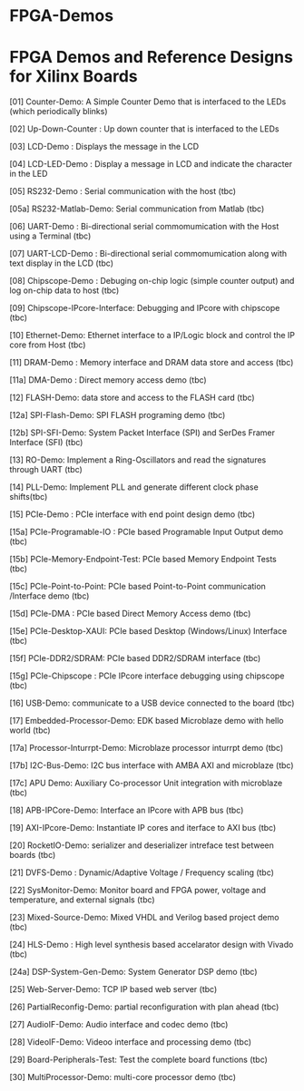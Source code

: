 FPGA-Demos
==========

FPGA Demos and Reference Designs for Xilinx Boards
==================================================

[01] Counter-Demo: A Simple Counter Demo that is interfaced to the LEDs (which periodically blinks)

[02] Up-Down-Counter : Up down counter that is interfaced to the LEDs

[03] LCD-Demo : Displays the message in the LCD

[04] LCD-LED-Demo : Display a message in LCD and indicate the character in the LED

[05] RS232-Demo : Serial communication with the host (tbc)

[05a] RS232-Matlab-Demo: Serial communication from Matlab (tbc)

[06] UART-Demo : Bi-directional serial commomumication with the Host using a Terminal (tbc)

[07] UART-LCD-Demo : Bi-directional serial commomumication along with text display in the LCD (tbc)

[08] Chipscope-Demo : Debuging on-chip logic (simple counter output) and log on-chip data to host (tbc)

[09] Chipscope-IPcore-Interface: Debugging and IPcore with chipscope (tbc)

[10] Ethernet-Demo: Ethernet interface to a IP/Logic block and control the IP core from Host (tbc)

[11] DRAM-Demo : Memory interface and DRAM data store and access (tbc)

[11a] DMA-Demo : Direct memory access demo (tbc)

[12] FLASH-Demo: data store and access to the FLASH card (tbc)

[12a] SPI-Flash-Demo: SPI FLASH programing demo (tbc)

[12b] SPI-SFI-Demo: System Packet Interface (SPI) and SerDes Framer Interface (SFI) (tbc)

[13] RO-Demo: Implement a Ring-Oscillators and read the signatures through UART (tbc) 

[14] PLL-Demo: Implement PLL and generate different clock phase shifts(tbc)

[15] PCIe-Demo : PCIe interface with end point design demo (tbc)

[15a] PCIe-Programable-IO : PCIe based Programable Input Output demo (tbc)

[15b] PCIe-Memory-Endpoint-Test: PCIe based Memory Endpoint Tests (tbc)

[15c] PCIe-Point-to-Point: PCIe based Point-to-Point communication /Interface demo (tbc)

[15d] PCIe-DMA : PCIe based Direct Memory Access demo (tbc)

[15e] PCIe-Desktop-XAUI: PCIe based Desktop (Windows/Linux) Interface (tbc)

[15f] PCIe-DDR2/SDRAM: PCIe based DDR2/SDRAM interface (tbc)

[15g] PCIe-Chipscope : PCIe IPcore interface debugging using chipscope (tbc)

[16] USB-Demo: communicate to a USB device connected to the board (tbc)

[17] Embedded-Processor-Demo: EDK based Microblaze demo with hello world (tbc)

[17a] Processor-Inturrpt-Demo: Microblaze processor inturrpt demo (tbc)

[17b] I2C-Bus-Demo: I2C bus interface with AMBA AXI and microblaze (tbc)

[17c] APU Demo: Auxiliary Co-processor Unit integration with microblaze (tbc)

[18] APB-IPCore-Demo: Interface an IPcore with APB bus (tbc)

[19] AXI-IPcore-Demo: Instantiate IP cores and iterface to AXI bus (tbc)

[20] RocketIO-Demo: serializer and deserializer intreface test between boards (tbc)

[21] DVFS-Demo : Dynamic/Adaptive Voltage / Frequency scaling (tbc)

[22] SysMonitor-Demo: Monitor board and FPGA power, voltage and temperature, and external signals (tbc)

[23] Mixed-Source-Demo: Mixed VHDL and Verilog based project demo (tbc)

[24] HLS-Demo : High level synthesis based accelarator design with Vivado (tbc)

[24a] DSP-System-Gen-Demo: System Generator DSP demo (tbc)

[25] Web-Server-Demo: TCP IP based web server (tbc)

[26] PartialReconfig-Demo: partial reconfiguration with plan ahead (tbc)

[27] AudioIF-Demo: Audio interface and codec demo (tbc)

[28] VideoIF-Demo: Videoo interface and processing demo (tbc)

[29] Board-Peripherals-Test: Test the complete board functions (tbc)

[30] MultiProcessor-Demo: multi-core processor demo (tbc)

